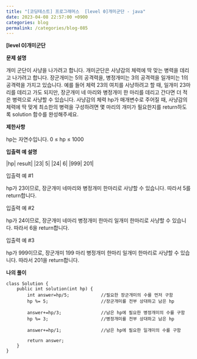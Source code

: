 ```yaml
---
title: "[코딩테스트] 프로그래머스  [level 0]개미군단 - java"
date: 2023-04-08 22:57:00 +0900
categories: blog
permalink: /categories/blog-085
---
```



**[level 0]개미군단**



**문제 설명**

개미 군단이 사냥을 나가려고 합니다. 개미군단은 사냥감의 체력에 딱 맞는 병력을 데리고 나가려고 합니다. 장군개미는 5의 공격력을, 병정개미는 3의 공격력을 일개미는 1의 공격력을 가지고 있습니다. 예를 들어 체력 23의 여치를 사냥하려고 할 때, 일개미 23마리를 데리고 가도 되지만, 장군개미 네 마리와 병정개미 한 마리를 데리고 간다면 더 적은 병력으로 사냥할 수 있습니다. 사냥감의 체력 hp가 매개변수로 주어질 때, 사냥감의 체력에 딱 맞게 최소한의 병력을 구성하려면 몇 마리의 개미가 필요한지를 return하도록 solution 함수를 완성해주세요.





**제한사항**

hp는 자연수입니다.
0 ≤ hp ≤ 1000


**입출력 예 설명**

|hp|	result|
|23|	5|
|24|	6|
|999|	201|

입출력 예 #1

hp가 23이므로, 장군개미 네마리와 병정개미 한마리로 사냥할 수 있습니다. 따라서 5를 return합니다.

입출력 예 #2

hp가 24이므로, 장군개미 네마리 병정개미 한마리 일개미 한마리로 사냥할 수 있습니다. 따라서 6을 return합니다.

입출력 예 #3

hp가 999이므로, 장군개미 199 마리 병정개미 한마리 일개미 한마리로 사냥할 수 있습니다. 따라서 201을 return합니다.

**나의 풀이**

```
class Solution {
    public int solution(int hp) {
        int answer=hp/5;            //필요한 장군개미의 수를 먼저 구함
        hp %= 5;                    //장군개미를 전부 상대하고 남은 hp
        
        answer+=hp/3;               //남은 hp에 필요한 병정개미의 수를 구함
        hp %= 3;                    //병정개미를 전부 상대하고 남은 hp
        
        answer+=hp/1;               //남은 hp에 필요한 일개미의 수를 구함
        
        return answer;
    }
}

```


